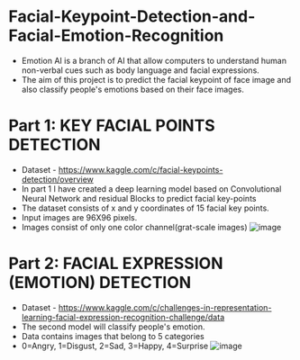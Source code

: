 # Facial-Keypoint-Detection-and-Facial-Emotion-Recognition
- Emotion AI is a branch of AI that allow computers to understand human non-verbal cues such as body language and facial expressions.
- The aim of this project is to predict the facial keypoint of face image and also classify people's emotions based on their face images.
# Part 1: KEY FACIAL POINTS DETECTION
- Dataset - https://www.kaggle.com/c/facial-keypoints-detection/overview
- In part 1 I have created a deep learning model based on Convolutional Neural Network and residual Blocks to predict facial key-points
- The dataset consists of x and y coordinates of 15 facial key points.
- Input images are 96X96 pixels.
- Images consist of only one color channel(grat-scale images)
![image](https://github.com/Vishal0199/Emotion-AI/assets/52014177/0adfe218-a647-4f6b-a595-f520ff7f730f)


# Part 2: FACIAL EXPRESSION (EMOTION) DETECTION
- Dataset - https://www.kaggle.com/c/challenges-in-representation-learning-facial-expression-recognition-challenge/data
- The second model will classify people's emotion.
- Data contains images that belong to 5 categories
- 0=Angry, 1=Disgust, 2=Sad, 3=Happy, 4=Surprise
![image](https://github.com/Vishal0199/Emotion-AI/assets/52014177/25964b59-30a4-4802-87d5-8243f25a8b77)

